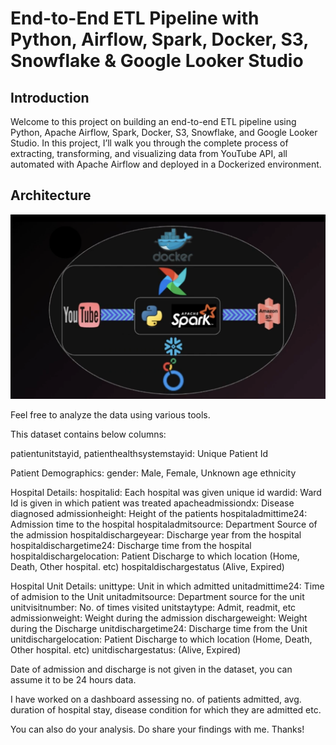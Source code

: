 # End-to-End ETL Pipeline with Python, Airflow, Spark, Docker, S3, Snowflake & Google Looker Studio

## Introduction
Welcome to this project on building an end-to-end ETL pipeline using Python, Apache Airflow, Spark, Docker, S3, Snowflake, and Google Looker Studio.
In this project, I’ll walk you through the complete process of extracting, transforming, and
visualizing data from YouTube API, all automated with Apache Airflow and deployed in a
Dockerized environment.

## Architecture

![Project Architecture](Project_Architecture.png)

Feel free to analyze the data using various tools.

This dataset contains below columns:

patientunitstayid, patienthealthsystemstayid: Unique Patient Id

Patient Demographics:
gender: Male, Female, Unknown
age
ethnicity

Hospital Details:
hospitalid: Each hospital was given unique id
wardid: Ward Id is given in which patient was treated
apacheadmissiondx: Disease diagnosed
admissionheight: Height of the patients
hospitaladmittime24: Admission time to the hospital
hospitaladmitsource: Department Source of the admission
hospitaldischargeyear: Discharge year from the hospital
hospitaldischargetime24: Discharge time from the hospital
hospitaldischargelocation: Patient Discharge to which location (Home, Death, Other hospital. etc)
hospitaldischargestatus (Alive, Expired)

Hospital Unit Details:
unittype: Unit in which admitted
unitadmittime24: Time of admision to the Unit
unitadmitsource: Department source for the unit
unitvisitnumber: No. of times visited
unitstaytype: Admit, readmit, etc
admissionweight: Weight during the admission
dischargeweight: Weight during the Discharge
unitdischargetime24: Discharge time from the Unit
unitdischargelocation: Patient Discharge to which location (Home, Death, Other hospital. etc)
unitdischargestatus: (Alive, Expired)

Date of admission and discharge is not given in the dataset, you can assume it to be 24 hours data.

I have worked on a dashboard assessing no. of patients admitted, avg. duration of hospital stay, disease condition for which they are admitted etc.

You can also do your analysis. Do share your findings with me. Thanks!
